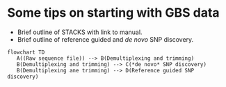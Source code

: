 # Some tips on starting with GBS data
 - Brief outline of STACKS with link to manual.
 - Brief outline of reference guided and *de novo* SNP discovery.
 ```mermaid
 flowchart TD
    A((Raw sequence file)) --> B(Demultiplexing and trimming)
    B(Demultiplexing and trimming) --> C(*de novo* SNP discovery)
    B(Demultiplexing ane trimming) --> D(Reference guided SNP discovery)
```